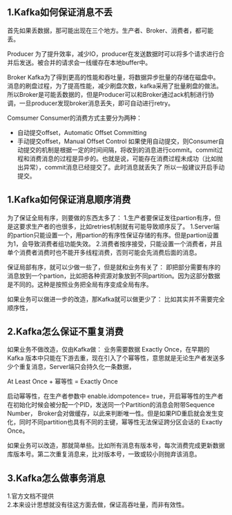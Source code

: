 
## 1.Kafka如何保证消息不丢
首先如果丢数据，那可能出现在三个地方。生产者、Broker、消费者，都可能丢。

Producer
为了提升效率，减少IO，producer在发送数据时可以将多个请求进行合并后发送。被合并的请求会一线缓存在本地buffer中。

Broker
Kafka为了得到更高的性能和吞吐量，将数据异步批量的存储在磁盘中。消息的刷盘过程，为了提高性能，减少刷盘次数，kafka采用了批量刷盘的做法。
所以Broker是可能丢数据的，但是Producer可以和Broker通过ack机制进行协调，一旦producer发现broker消息丢失，即可自动进行retry。

Comsumer
Consumer的消费方式主要分为两种：
* 自动提交offset，Automatic Offset Committing
* 手动提交offset，Manual Offset Control
如果使用自动提交，则Consumer自动提交的机制是根据一定的时间间隔，将收到的消息进行commit。commit过程和消费消息的过程是异步的。也就是说，可能存在消费过程未成功（比如抛出异常），commit消息已经提交了。此时消息就丢失了
所以一般建议开启手动提交。

## 1.Kafka如何保证消息顺序消费
为了保证全局有序，则要做的东西太多了：
1.生产者要保证发往partion有序，但是这要求生产者的也很多，比如retries机制就有可能导致顺序反了。
1.Server端的partion只能设置一个，用partion的有序性保证存储的有序。但是partion设置为1，会导致消费者组功能失效。
2.消费者按序接受，只能设置一个消费者，并且单个消费者消费时也不能开多线程消费，否则可能会先消费后面的消息。


保证局部有序，就可以少做一些了，但是就和业务有关了：
即把部分需要有序的消息放到一个partion，比如把各种资源对象放到不同partition。因为这部分数据是不同的。这种是按照业务把全局有序变成全局有序。


如果业务可以做进一步的改造，那Kafka就可以做更少了：
比如其实并不需要完全顺序性，

## 2.Kafka怎么保证不重复消费

如果业务不做改造，仅由Kafka做：
业务需要数据 Exactly Once，在早期的 Kafka 版本中只能在下游去重，现在引入了个幂等性，意思就是无论生产者发送多少个重复消息，Server端只会持久化一条数据，

At Least Once + 幂等性 = Exactly Once

启动幂等性，在生产者参数中 enable.idompotence= true，开启幂等性的生产者在初始化时候会被分配一个PID，发送同一个Partition的消息会附带Sequence Number，
Broker会对做缓存，以此来判断唯一性。但是如果PID重启就会发生变化，同时不同partition也具有不同的主键，幂等性无法保证跨分区会话的 Exactly Once。

如果业务可以改造，那就简单些。比如所有消息有版本号，每次消费完成更新数据库版本号。第二次重复消息来，比对版本号，一致或较小则抛弃该消息。

## 3.Kafka怎么做事务消息
1.官方文档不提供  
2.本来设计思想就没有往这方面去做，保证高吞吐量，而非有效性。  
